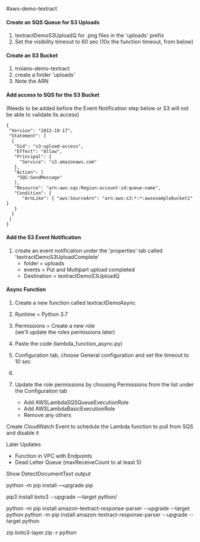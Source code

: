#aws-demo-textract

#### Create an SQS Queue for S3 Uploads
1. textractDemoS3UploadQ for .png files in the 'uploads' prefix
2. Set the visibility timeout to 60 sec (10x the function timeout, from below)

#### Create an S3 Bucket
1. troiano-demo-textract
2. create a folder 'uploads'
3. Note the ARN

#### Add access to SQS for the S3 Bucket
(Needs to be added before the Event Notification step below or S3 will not be able to validate its access)

```
{
 "Version": "2012-10-17",
 "Statement": [
  {
   "Sid": "s3-upload-access",
   "Effect": "Allow",
   "Principal": {
     "Service": "s3.amazonaws.com"  
   },
   "Action": [
    "SQS:SendMessage"
   ],
   "Resource": "arn:aws:sqs:Region:account-id:queue-name",
   "Condition": {
      "ArnLike": { "aws:SourceArn": "arn:aws:s3:*:*:awsexamplebucket1" }
   }
  }
 ]
}
```
#### Add the S3 Event Notification
1. create an event notification under the 'properties' tab called 'textractDemoS3UploadComplete'
   - folder = uploads
   - events = Put and Multipart upload completed
   - Destination = textractDemoS3UploadQ

#### Async Function
1. Create a new function called textractDemoAsync
2. Runtime = Python 3.7
3. Permissions = Create a new role
   <br />(we'll update the roles permissions later)
4. Paste the code (lambda_function_async.py)
5. Configuration tab, choose General configuration and set the timeout to 10 sec
6. 

6. Update the role permissions by choosing Permissions from the list under the Configuration tab
   - Add AWSLambdaSQSQueueExecutionRole
   - Add AWSLambdaBasicExecutionRole 
   - Remove any others

Create CloudWatch Event to schedule the Lambda function to pull from SQS and disable it








Later Updates
- Function in VPC with Endpoints
- Dead Letter Queue (maxReceiveCount to at least 5)



Show DetectDocumentText output

python -m pip install —upgrade pip

pip3 install boto3 --upgrade —target python/

python -m pip install amazon-textract-response-parser --upgrade --target python
python -m pip install amazon-textract-response-parser --upgrade --target python

zip boto3-layer.zip -r python
